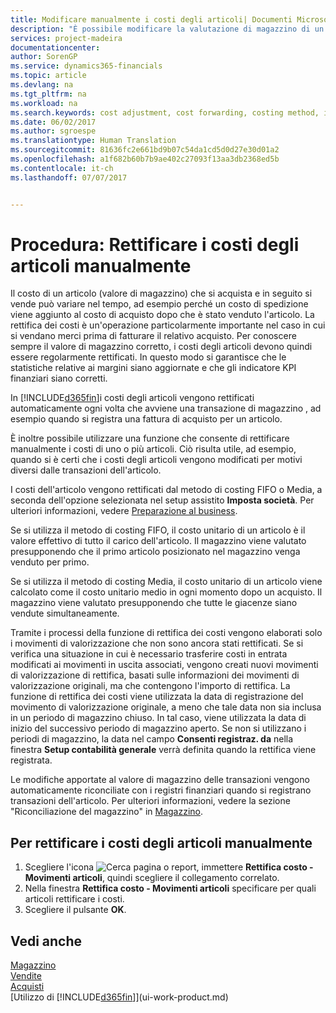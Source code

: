 ```yaml
---
title: Modificare manualmente i costi degli articoli| Documenti Microsoft
description: "È possibile modificare la valutazione di magazzino di un articolo mediante i metodi di costing Media o FIFO, ad esempio, quando i costi degli articoli cambiano per i motivi diversi dalle transazioni."
services: project-madeira
documentationcenter: 
author: SorenGP
ms.service: dynamics365-financials
ms.topic: article
ms.devlang: na
ms.tgt_pltfrm: na
ms.workload: na
ms.search.keywords: cost adjustment, cost forwarding, costing method, inventory valuation, costing
ms.date: 06/02/2017
ms.author: sgroespe
ms.translationtype: Human Translation
ms.sourcegitcommit: 81636fc2e661bd9b07c54da1cd5d0d27e30d01a2
ms.openlocfilehash: a1f682b60b7b9ae402c27093f13aa3db2368ed5b
ms.contentlocale: it-ch
ms.lasthandoff: 07/07/2017


---
```

# <a name="how-to-adjust-item-costs-manually"></a>Procedura: Rettificare i costi degli articoli manualmente
Il costo di un articolo (valore di magazzino) che si acquista e in seguito si vende può variare nel tempo, ad esempio perché un costo di spedizione viene aggiunto al costo di acquisto dopo che è stato venduto l'articolo. La rettifica dei costi è un'operazione particolarmente importante nel caso in cui si vendano merci prima di fatturare il relativo acquisto. Per conoscere sempre il valore di magazzino corretto, i costi degli articoli devono quindi essere regolarmente rettificati. In questo modo si garantisce che le statistiche relative ai margini siano aggiornate e che gli indicatore KPI finanziari siano corretti.

In [!INCLUDE[d365fin](includes/d365fin_md.md)]i costi degli articoli vengono rettificati automaticamente ogni volta che avviene una transazione di magazzino , ad esempio quando si registra una fattura di acquisto per un articolo.

È inoltre possibile utilizzare una funzione che consente di rettificare manualmente i costi di uno o più articoli. Ciò risulta utile, ad esempio, quando si è certi che i costi degli articoli vengono modificati per motivi diversi dalle transazioni dell'articolo.

I costi dell'articolo vengono rettificati dal metodo di costing FIFO o Media, a seconda dell'opzione selezionata nel setup assistito **Imposta società**. Per ulteriori informazioni, vedere [Preparazione al business](ui-get-ready-business.md).  

Se si utilizza il metodo di costing FIFO, il costo unitario di un articolo è il valore effettivo di tutto il carico dell'articolo. Il magazzino viene valutato presupponendo che il primo articolo posizionato nel magazzino venga venduto per primo.

Se si utilizza il metodo di costing Media, il costo unitario di un articolo viene calcolato come il costo unitario medio in ogni momento dopo un acquisto. Il magazzino viene valutato presupponendo che tutte le giacenze siano vendute simultaneamente.

Tramite i processi della funzione di rettifica dei costi vengono elaborati solo i movimenti di valorizzazione che non sono ancora stati rettificati. Se si verifica una situazione in cui è necessario trasferire costi in entrata modificati ai movimenti in uscita associati, vengono creati nuovi movimenti di valorizzazione di rettifica, basati sulle informazioni dei movimenti di valorizzazione originali, ma che contengono l'importo di rettifica. La funzione di rettifica dei costi viene utilizzata la data di registrazione del movimento di valorizzazione originale, a meno che tale data non sia inclusa in un periodo di magazzino chiuso. In tal caso, viene utilizzata la data di inizio del successivo periodo di magazzino aperto. Se non si utilizzano i periodi di magazzino, la data nel campo **Consenti registraz. da** nella finestra **Setup contabilità generale** verrà definita quando la rettifica viene registrata.

Le modifiche apportate al valore di magazzino delle transazioni vengono automaticamente riconciliate con i registri finanziari quando si registrano transazioni dell'articolo. Per ulteriori informazioni, vedere la sezione "Riconciliazione del magazzino" in [Magazzino](inventory-manage-inventory.md).

## <a name="to-adjust-item-costs-manually"></a>Per rettificare i costi degli articoli manualmente
1. Scegliere l'icona ![Cerca pagina o report](media/ui-search/search_small.png "icona Cerca pagina o report"), immettere **Rettifica costo - Movimenti articoli**, quindi scegliere il collegamento correlato.
2. Nella finestra **Rettifica costo - Movimenti articoli** specificare per quali articoli rettificare i costi.
3. Scegliere il pulsante **OK**.

## <a name="see-also"></a>Vedi anche
[Magazzino](inventory-manage-inventory.md)  
[Vendite](sales-manage-sales.md)  
[Acquisti](purchasing-manage-purchasing.md)  
[Utilizzo di [!INCLUDE[d365fin](includes/d365fin_md.md)]](ui-work-product.md)

